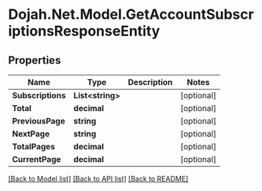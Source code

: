 # Dojah.Net.Model.GetAccountSubscriptionsResponseEntity

## Properties

Name | Type | Description | Notes
------------ | ------------- | ------------- | -------------
**Subscriptions** | **List&lt;string&gt;** |  | [optional] 
**Total** | **decimal** |  | [optional] 
**PreviousPage** | **string** |  | [optional] 
**NextPage** | **string** |  | [optional] 
**TotalPages** | **decimal** |  | [optional] 
**CurrentPage** | **decimal** |  | [optional] 

[[Back to Model list]](../README.md#documentation-for-models) [[Back to API list]](../README.md#documentation-for-api-endpoints) [[Back to README]](../README.md)

